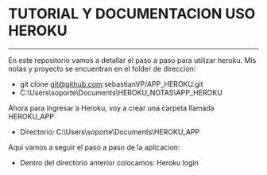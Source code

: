 # TUTORIAL Y DOCUMENTACION USO HEROKU
---
En este repositorio vamos a detallar el paso a paso para utilizar heroku. Mis notas y proyecto se encuentran en el folder de direccion:
- git clone  git@github.com:sebastianVP/APP_HEROKU.git
- C:\Users\soporte\Documents\HEROKU_NOTAS\APP_HEROKU

Ahora para ingresar a Heroku, voy a crear una carpeta llamada HEROKU_APP
- Directorio: C:\Users\soporte\Documents\HEROKU_APP

Aqui vamos a seguir el paso a paso de la aplicacion:
- Dentro del directorio anterior colocamos:
Heroku login